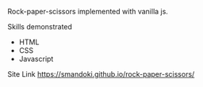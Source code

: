 Rock-paper-scissors implemented with vanilla js.

Skills demonstrated
* HTML
* CSS
* Javascript

Site Link https://smandoki.github.io/rock-paper-scissors/